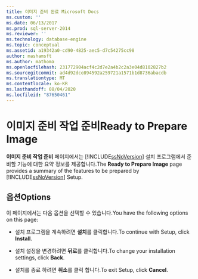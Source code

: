 ```yaml
---
title: 이미지 준비 완료 Microsoft Docs
ms.custom: ''
ms.date: 06/13/2017
ms.prod: sql-server-2014
ms.reviewer: ''
ms.technology: database-engine
ms.topic: conceptual
ms.assetid: a19342a0-cd90-4825-aec5-d7c54275cc98
author: mashamsft
ms.author: mathoma
ms.openlocfilehash: 231772904acf4c2d7e2a4b2c2a3e04d8102827b2
ms.sourcegitcommit: ad4d92dce894592a259721a1571b1d8736abacdb
ms.translationtype: MT
ms.contentlocale: ko-KR
ms.lasthandoff: 08/04/2020
ms.locfileid: "87650461"
---
```

# <a name="ready-to-prepare-image"></a><span data-ttu-id="7ebbd-102">이미지 준비 작업 준비</span><span class="sxs-lookup"><span data-stu-id="7ebbd-102">Ready to Prepare Image</span></span>
  <span data-ttu-id="7ebbd-103">**이미지 준비 작업 준비** 페이지에서는 [!INCLUDE[ssNoVersion](../../includes/ssnoversion-md.md)] 설치 프로그램에서 준비할 기능에 대한 요약 정보를 제공합니다.</span><span class="sxs-lookup"><span data-stu-id="7ebbd-103">The **Ready to Prepare Image** page provides a summary of the features to be prepared by [!INCLUDE[ssNoVersion](../../includes/ssnoversion-md.md)] Setup.</span></span>  
  
## <a name="options"></a><span data-ttu-id="7ebbd-104">옵션</span><span class="sxs-lookup"><span data-stu-id="7ebbd-104">Options</span></span>  
 <span data-ttu-id="7ebbd-105">이 페이지에서는 다음 옵션을 선택할 수 있습니다.</span><span class="sxs-lookup"><span data-stu-id="7ebbd-105">You have the following options on this page:</span></span>  
  
-   <span data-ttu-id="7ebbd-106">설치 프로그램을 계속하려면 **설치**를 클릭합니다.</span><span class="sxs-lookup"><span data-stu-id="7ebbd-106">To continue with Setup, click **Install**.</span></span>  
  
-   <span data-ttu-id="7ebbd-107">설치 설정을 변경하려면 **뒤로**를 클릭합니다.</span><span class="sxs-lookup"><span data-stu-id="7ebbd-107">To change your installation settings, click **Back**.</span></span>  
  
-   <span data-ttu-id="7ebbd-108">설치를 종료 하려면 **취소**를 클릭 합니다.</span><span class="sxs-lookup"><span data-stu-id="7ebbd-108">To exit Setup, click **Cancel**.</span></span>  
  
  
